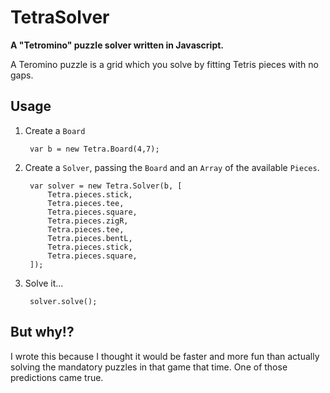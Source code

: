 # TetraSolver
**A "Tetromino" puzzle solver written in Javascript.**

A Teromino puzzle is a grid which you solve by fitting Tetris pieces with no gaps.

## Usage

1. Create a `Board`

        var b = new Tetra.Board(4,7);

2. Create a `Solver`, passing the `Board` and an `Array` of the available `Pieces`.

        var solver = new Tetra.Solver(b, [
        	Tetra.pieces.stick,
        	Tetra.pieces.tee,
        	Tetra.pieces.square,
        	Tetra.pieces.zigR,
        	Tetra.pieces.tee,
        	Tetra.pieces.bentL,
        	Tetra.pieces.stick,
        	Tetra.pieces.square,
        ]);

3. Solve it...

        solver.solve();

## But why!?
I wrote this because I thought it would be faster and more fun than actually solving the mandatory puzzles in that game that time. One of those predictions came true.
